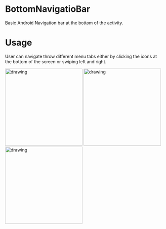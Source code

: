 # BottomNavigatioBar
Basic Android Navigation bar at the bottom of the activity.

# Usage

User can navigate throw different menu tabs either by clicking the icons at the bottom of the screen or swiping left and right.
<p float="left">
  <img src="https://github.com/johnarn/BottomNavigationBar/blob/master/Screenshot_1562487840.png" alt="drawing" width="250"/>
  <img src="https://github.com/johnarn/BottomNavigationBar/blob/master/Screenshot_1562487848.png" alt="drawing" width="250"/>
  <img src="https://github.com/johnarn/BottomNavigationBar/blob/master/Screenshot_1562487851.png" alt="drawing" width="250"/>
</p>
